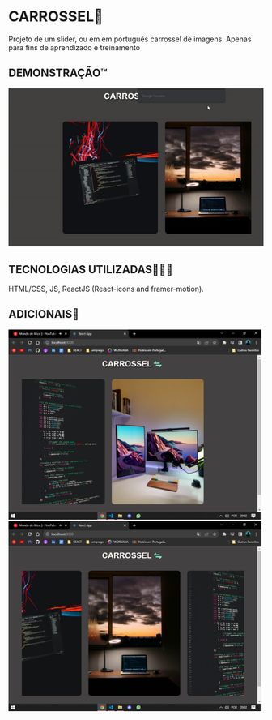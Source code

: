 # CARROSSEL🎡
<p>
  Projeto de um slider, ou em em português carrossel de imagens.
  Apenas para fins de aprendizado e treinamento
</p>

## DEMONSTRAÇÃO™
<img src="./assets/carrossel.gif"/>

## TECNOLOGIAS UTILIZADAS👨🏻‍💻
HTML/CSS, JS, ReactJS (React-icons and framer-motion).


 ## ADICIONAIS💋
<img width="500" src="./assets/carrossel1.png"/>
<img width="500" src="./assets/carrossel2.png"/>
